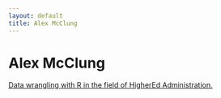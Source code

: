 ```yaml
---
layout: default
title: Alex McClung
---
```


# Alex McClung

[Data wrangling with R in the field of HigherEd Administration.](https://github.com/AlexMcClung)
